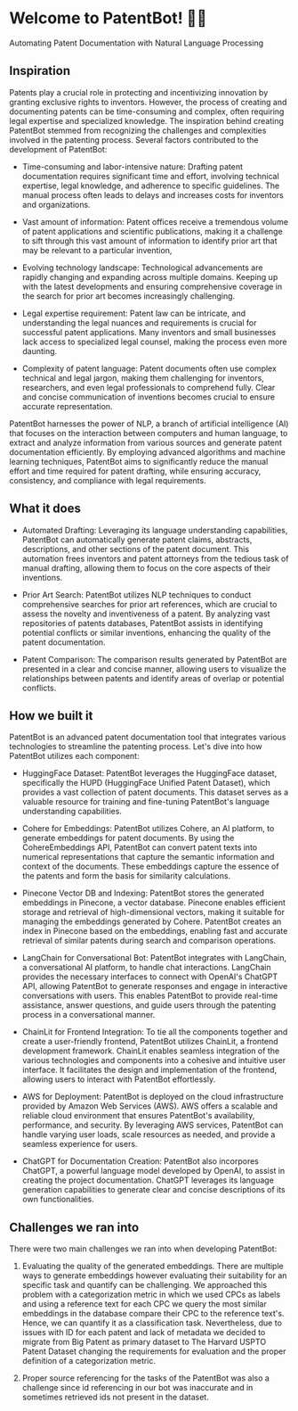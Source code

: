 # Welcome to PatentBot! 🚀🤖

Automating Patent Documentation with Natural Language Processing

## Inspiration

Patents play a crucial role in protecting and incentivizing innovation by granting exclusive rights to inventors. However, the process of creating and documenting patents can be time-consuming and complex, often requiring legal expertise and specialized knowledge. The inspiration behind creating PatentBot stemmed from recognizing the challenges and complexities involved in the patenting process. Several factors contributed to the development of PatentBot:

- Time-consuming and labor-intensive nature: Drafting patent documentation requires significant time and effort, involving technical expertise, legal knowledge, and adherence to specific guidelines. The manual process often leads to delays and increases costs for inventors and organizations.

- Vast amount of information: Patent offices receive a tremendous volume of patent applications and scientific publications, making it a challenge to sift through this vast amount of information to identify prior art that may be relevant to a particular invention,

- Evolving technology landscape: Technological advancements are rapidly changing and expanding across multiple domains. Keeping up with the latest developments and ensuring comprehensive coverage in the search for prior art becomes increasingly challenging.

- Legal expertise requirement: Patent law can be intricate, and understanding the legal nuances and requirements is crucial for successful patent applications. Many inventors and small businesses lack access to specialized legal counsel, making the process even more daunting.

- Complexity of patent language: Patent documents often use complex technical and legal jargon, making them challenging for inventors, researchers, and even legal professionals to comprehend fully. Clear and concise communication of inventions becomes crucial to ensure accurate representation.

PatentBot harnesses the power of NLP, a branch of artificial intelligence (AI) that focuses on the interaction between computers and human language, to extract and analyze information from various sources and generate patent documentation efficiently. By employing advanced algorithms and machine learning techniques, PatentBot aims to significantly reduce the manual effort and time required for patent drafting, while ensuring accuracy, consistency, and compliance with legal requirements.

## What it does

- Automated Drafting: Leveraging its language understanding capabilities, PatentBot can automatically generate patent claims, abstracts, descriptions, and other sections of the patent document. This automation frees inventors and patent attorneys from the tedious task of manual drafting, allowing them to focus on the core aspects of their inventions.

- Prior Art Search: PatentBot utilizes NLP techniques to conduct comprehensive searches for prior art references, which are crucial to assess the novelty and inventiveness of a patent. By analyzing vast repositories of patents databases, PatentBot assists in identifying potential conflicts or similar inventions, enhancing the quality of the patent documentation.

- Patent Comparison: The comparison results generated by PatentBot are presented in a clear and concise manner, allowing users to visualize the relationships between patents and identify areas of overlap or potential conflicts.

## How we built it

PatentBot is an advanced patent documentation tool that integrates various technologies to streamline the patenting process. Let's dive into how PatentBot utilizes each component:

- HuggingFace Dataset: PatentBot leverages the HuggingFace dataset, specifically the HUPD (HuggingFace Unified Patent Dataset), which provides a vast collection of patent documents. This dataset serves as a valuable resource for training and fine-tuning PatentBot's language understanding capabilities.

- Cohere for Embeddings: PatentBot utilizes Cohere, an AI platform, to generate embeddings for patent documents. By using the CohereEmbeddings API, PatentBot can convert patent texts into numerical representations that capture the semantic information and context of the documents. These embeddings capture the essence of the patents and form the basis for similarity calculations.

- Pinecone Vector DB and Indexing: PatentBot stores the generated embeddings in Pinecone, a vector database. Pinecone enables efficient storage and retrieval of high-dimensional vectors, making it suitable for managing the embeddings generated by Cohere. PatentBot creates an index in Pinecone based on the embeddings, enabling fast and accurate retrieval of similar patents during search and comparison operations.

- LangChain for Conversational Bot: PatentBot integrates with LangChain, a conversational AI platform, to handle chat interactions. LangChain provides the necessary interfaces to connect with OpenAI's ChatGPT API, allowing PatentBot to generate responses and engage in interactive conversations with users. This enables PatentBot to provide real-time assistance, answer questions, and guide users through the patenting process in a conversational manner.

- ChainLit for Frontend Integration: To tie all the components together and create a user-friendly frontend, PatentBot utilizes ChainLit, a frontend development framework. ChainLit enables seamless integration of the various technologies and components into a cohesive and intuitive user interface. It facilitates the design and implementation of the frontend, allowing users to interact with PatentBot effortlessly.

- AWS for Deployment: PatentBot is deployed on the cloud infrastructure provided by Amazon Web Services (AWS). AWS offers a scalable and reliable cloud environment that ensures PatentBot's availability, performance, and security. By leveraging AWS services, PatentBot can handle varying user loads, scale resources as needed, and provide a seamless experience for users.

- ChatGPT for Documentation Creation: PatentBot also incorpores ChatGPT, a powerful language model developed by OpenAI, to assist in creating the project documentation. ChatGPT leverages its language generation capabilities to generate clear and concise descriptions of its own functionalities.

##  Challenges we ran into

There were two main challenges we ran into when developing PatentBot: 
1. Evaluating the quality of the generated embeddings. There are multiple ways to generate embeddings however evaluating their suitability for an specific task and quantify can be challenging. We approached this problem with a categorization metric in which we used CPCs as labels and using a reference text for each CPC we query the most similar embeddings in the database compare their CPC to the reference text's. Hence, we can quantify it as a classification task. Nevertheless, due to issues with ID for each patent and lack of metadata we decided to migrate from Big Patent as primary dataset to The Harvard USPTO Patent Dataset changing the requirements for evaluation and the proper definition of a categorization metric.

2. Proper source referencing for the tasks of the PatentBot was also a challenge since id referencing in our bot was inaccurate and in sometimes retrieved ids not present in the dataset.
